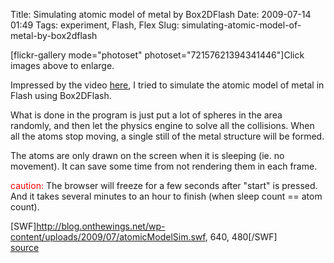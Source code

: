 Title: Simulating atomic model of metal by Box2DFlash
Date: 2009-07-14 01:49
Tags: experiment, Flash, Flex
Slug: simulating-atomic-model-of-metal-by-box2dflash

[flickr-gallery mode="photoset" photoset="72157621394341446"]Click
images above to enlarge.

Impressed by the video [here][], I tried to simulate the atomic model of
metal in Flash using Box2DFlash.

What is done in the program is just put a lot of spheres in the area
randomly, and then let the physics engine to solve all the collisions.
When all the atoms stop moving, a single still of the metal structure
will be formed.

The atoms are only drawn on the screen when it is sleeping (ie. no
movement). It can save some time from not rendering them in each frame.

<span style="color: #ff0000;">caution:</span> The browser will freeze
for a few seconds after "start" is pressed. And it takes several minutes
to an hour to finish (when sleep count == atom count).  

[SWF]http://blog.onthewings.net/wp-content/uploads/2009/07/atomicModelSim.swf,
640, 480[/SWF]  
[source][]

  [here]: http://createdigitalmotion.com/2009/07/06/a-different-view-of-particles-real-world-pinscreens/
  [source]: http://blog.onthewings.net/wp-content/uploads/2009/07/atomicModelSim.zip
